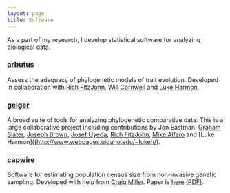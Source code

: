 ```yaml
---
layout: page
title: Software
---
```


As a part of my research, I develop statistical software for analyzing biological data.

### [arbutus](https://github.com/mwpennell/arbutus) 

Assess the adequacy of phylogenetic models of trait evolution. Developed in collaboration with [Rich FitzJohn](http://www.zoology.ubc.ca/~fitzjohn/), [Will Cornwell](http://phylodiversity.net/wcornwell/) and [Luke Harmon](http://www.webpages.uidaho.edu/~lukeh/).

### [geiger](https://github.com/mwpennell/geiger-v2)

A broad suite of tools for analyzing phylogenetic comparative data. This is a large collaborative project including contributions by Jon Eastman, [Graham Slater](http://http://fourdimensionalbiology.com/), [Joseph Brown](http://www-personal.umich.edu/~josephwb/), [Josef Uyeda](http://people.oregonstate.edu/~uyedaj/), [Rich FitzJohn](http://www.zoology.ubc.ca/~fitzjohn/), [Mike Alfaro](http://pandorasboxfish.squarespace.com/) and [Luke Harmon]((http://www.webpages.uidaho.edu/~lukeh/).

### [capwire](https://github.com/mwpennell/capwire)

Software for estimating population census size from non-invasive genetic sampling. Developed with help from [Craig Miller](http://www.uidaho.edu/sci/biology/faculty/craigmiller). Paper is [here](http://onlinelibrary.wiley.com/doi/10.1111/1755-0998.12019/abstract) [(PDF)](http://mwpennell.files.wordpress.com/2012/09/mer_capwire.pdf).  